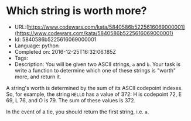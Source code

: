 # Which string is worth more?

 - URL:[https://www.codewars.com/kata/5840586b5225616069000001](https://www.codewars.com/kata/5840586b5225616069000001)
 - Id: 5840586b5225616069000001
 - Language: python
 - Completed on: 2016-12-25T16:32:06.185Z
 - Tags: 
 - Description:
You will be given two ASCII strings, `a` and `b`. Your task is write a function to determine which one of these strings is "worth" more, and return it.

A string's worth is determined by the sum of its ASCII codepoint indexes. So, for example, the string `HELLO` has a value of 372: H is codepoint 72, E 69, L 76, and O is 79. The sum of these values is 372.

In the event of a tie, you should return the first string, i.e. `a`.
